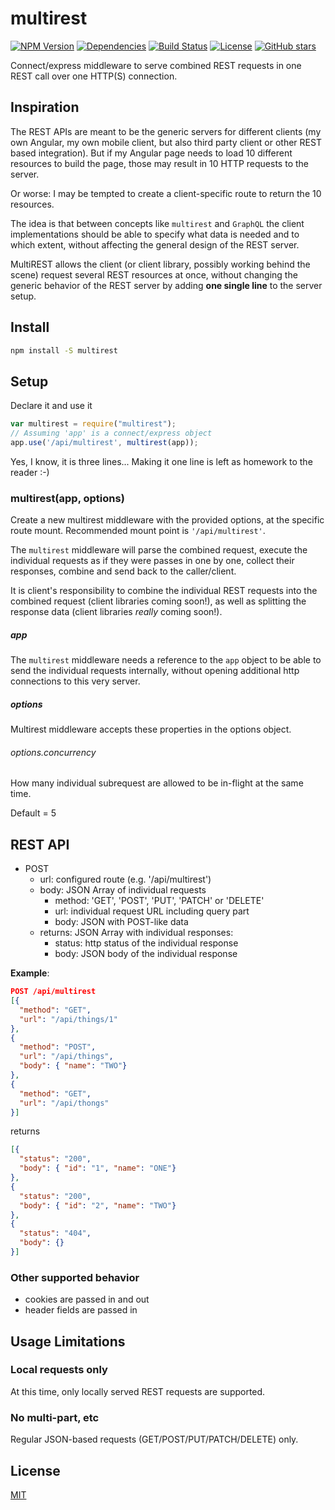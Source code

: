 # multirest

[![NPM Version](https://img.shields.io/npm/v/multirest.svg)](https://npmjs.org/package/multirest) [![Dependencies](https://david-dm.org/rnemec/multirest.svg)](https://github.com/rnemec/multirest) [![Build Status](https://travis-ci.org/rnemec/multirest.svg?branch=master)](https://travis-ci.org/rnemec/multirest) [![License](https://img.shields.io/npm/l/multirest.svg?maxAge=2592000)](https://github.com/rnemec/multirest) [![GitHub stars](https://img.shields.io/github/stars/rnemec/multirest.svg?style=social&label=Star&maxAge=2592000)](https://github.com/rnemec/multirest)


Connect/express middleware to serve combined REST requests in one REST call over one HTTP(S) connection.

## Inspiration

The REST APIs are meant to be the generic servers for different clients (my own Angular, my own mobile client, but also third party client or other REST based integration). But if my Angular page needs to load 10 different resources to build the page, those may result in 10 HTTP requests to the server.

Or worse: I may be tempted to create a client-specific route to return the 10 resources.

The idea is that between concepts like `multirest` and `GraphQL` the client implementations should be able to specify what data is needed and to which extent, without affecting the general design of the REST server.

MultiREST allows the client (or client library, possibly working behind the scene) request several REST resources at once, without changing the generic behavior of the REST server by adding **one single line** to the server setup.

## Install

```bash
npm install -S multirest
```

## Setup

Declare it and use it
```javascript
var multirest = require("multirest");
// Assuming 'app' is a connect/express object
app.use('/api/multirest', multirest(app));
```
Yes, I know, it is three lines... Making it one line is left as homework to the reader :-)

### multirest(app, options)

Create a new multirest middleware with the provided options, at the specific route mount.
Recommended mount point is `'/api/multirest'`.

The `multirest` middleware will parse the combined request, execute the individual requests as if they were passes in one by one, collect their responses, combine and send back to the caller/client.

It is client's responsibility to combine the individual REST requests into the combined request (client libraries coming soon!), as well as splitting the response data (client libraries *really* coming soon!).

##### app
The `multirest` middleware needs a reference to the `app` object to be able to send the individual requests internally, without opening additional http connections to this very server.

##### options

Multirest middleware accepts these properties in the options object.

###### options.concurrency

How many individual subrequest are allowed to be in-flight at the same time.

Default = 5

## REST API

* POST
  * url: configured route (e.g. '/api/multirest')
  * body: JSON Array of individual requests
    * method: 'GET', 'POST', 'PUT', 'PATCH' or 'DELETE'
    * url: individual request URL including query part
    * body: JSON with POST-like data
  * returns: JSON Array with individual responses:
    * status: http status of the individual response
    * body: JSON body of the individual response

**Example**:

```json
POST /api/multirest
[{
  "method": "GET",
  "url": "/api/things/1"
},
{
  "method": "POST",
  "url": "/api/things",
  "body": { "name": "TWO"}
},
{
  "method": "GET",
  "url": "/api/thongs"
}]
```
returns
```json
[{
  "status": "200",
  "body": { "id": "1", "name": "ONE"}
},
{
  "status": "200",
  "body": { "id": "2", "name": "TWO"}
},
{
  "status": "404",
  "body": {}
}]
```
### Other supported behavior
* cookies are passed in and out
* header fields are passed in

## Usage Limitations

### Local requests only

At this time, only locally served REST requests are supported.

### No multi-part, etc

Regular JSON-based requests (GET/POST/PUT/PATCH/DELETE) only.

## License

[MIT](LICENSE)
